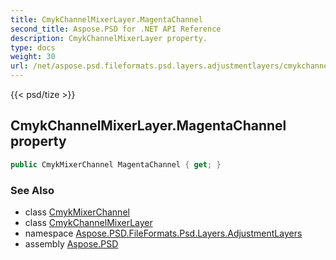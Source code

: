 ```yaml
---
title: CmykChannelMixerLayer.MagentaChannel
second_title: Aspose.PSD for .NET API Reference
description: CmykChannelMixerLayer property. 
type: docs
weight: 30
url: /net/aspose.psd.fileformats.psd.layers.adjustmentlayers/cmykchannelmixerlayer/magentachannel/
---
```

{{< psd/tize >}}
## CmykChannelMixerLayer.MagentaChannel property

```csharp
public CmykMixerChannel MagentaChannel { get; }
```

### See Also

* class [CmykMixerChannel](../../cmykmixerchannel/)
* class [CmykChannelMixerLayer](../)
* namespace [Aspose.PSD.FileFormats.Psd.Layers.AdjustmentLayers](../../cmykchannelmixerlayer/)
* assembly [Aspose.PSD](../../../)


